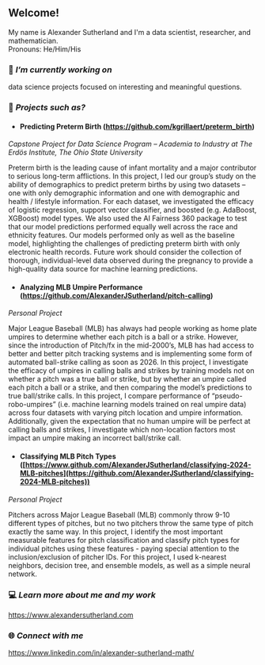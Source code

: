 ## Welcome!  

My name is Alexander Sutherland and I'm a data scientist, researcher, and mathematician.  
Pronouns: He/Him/His

### 🔭 *I’m currently working on*

data science projects focused on interesting and meaningful questions.

### 📙 *Projects such as?*

+ #### Predicting Preterm Birth (https://github.com/kgrillaert/preterm_birth)  
*Capstone Project for Data Science Program – Academia to Industry at The Erdös Institute, The Ohio State University*

Preterm birth is the leading cause of infant mortality and a major contributor to serious long-term afflictions. In this project, I led our group’s study on the ability of demographics to predict preterm births by using two datasets – one with only demographic information and one with demographic and health / lifestyle information. For each dataset, we investigated the efficacy of logistic regression, support vector classifier, and boosted (e.g. AdaBoost, XGBoost) model types. We also used the AI Fairness 360 package to test that our model predictions performed equally well across the race and ethnicity features. Our models performed only as well as the baseline model, highlighting the challenges of predicting preterm birth with only electronic health records. Future work should consider the collection of thorough, individual-level data observed during the pregnancy to provide a high-quality data source for machine learning predictions.

+ #### Analyzing MLB Umpire Performance (https://github.com/AlexanderJSutherland/pitch-calling)  
*Personal Project*

Major League Baseball (MLB) has always had people working as home plate umpires to determine whether each pitch is a ball or a strike. However, since the introduction of Pitch/fx in the mid-2000’s, MLB has had access to better and better pitch tracking systems and is implementing some form of automated ball-strike calling as soon as 2026. In this project, I investigate the efficacy of umpires in calling balls and strikes by training models not on whether a pitch was a true ball or strike, but by whether an umpire called each pitch a ball or a strike, and then comparing the model’s predictions to true ball/strike calls. In this project, I compare performance of “pseudo-robo-umpires” (i.e. machine learning models trained on real umpire data) across four datasets with varying pitch location and umpire information. Additionally, given the expectation that no human umpire will be perfect at calling balls and strikes, I investigate which non-location factors most impact an umpire making an incorrect ball/strike call.
  
+ #### Classifying MLB Pitch Types ([https://www.github.com/AlexanderJSutherland/classifying-2024-MLB-pitches](https://github.com/AlexanderJSutherland/classifying-2024-MLB-pitches))  
*Personal Project*

Pitchers across Major League Baseball (MLB) commonly throw 9-10 different types of pitches, but no two pitchers throw the same type of pitch exactly the same way. In this project, I identify the most important measurable features for pitch classification and classify pitch types for individual pitches using these features - paying special attention to the inclusion/exclusion of pitcher IDs. For this project, I used k-nearest neighbors, decision tree, and ensemble models, as well as a simple neural network.

### 💻 *Learn more about me and my work*

https://www.alexandersutherland.com

### 🌐 *Connect with me*

https://www.linkedin.com/in/alexander-sutherland-math/
